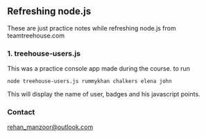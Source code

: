 ## Refreshing node.js

These are just practice notes while refreshing node.js from teamtreehouse.com

### 1. treehouse-users.js
This was a practice console app made during the course. to run

`node treehouse-users.js rummykhan chalkers elena john`

This will display the name of user, badges and his javascript points.


### Contact
[rehan_manzoor@outlook.com](mailto://rehan_manzoor@outlook.com)
